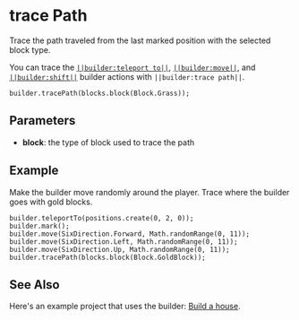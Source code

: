 # trace Path

Trace the path traveled from the last marked position with the selected block type.

You can trace the [`||builder:teleport to||`](/reference/builder/teleport-to), [`||builder:move||`](/reference/builder/move), and [`||builder:shift||`](/reference/builder/shift) builder actions with `||builder:trace path||`.

```sig
builder.tracePath(blocks.block(Block.Grass));
```

## Parameters

* **block**: the type of block used to trace the path

## Example

Make the builder move randomly around the player. Trace where the builder goes with gold blocks.

```blocks
builder.teleportTo(positions.create(0, 2, 0));
builder.mark();
builder.move(SixDirection.Forward, Math.randomRange(0, 11));
builder.move(SixDirection.Left, Math.randomRange(0, 11));
builder.move(SixDirection.Up, Math.randomRange(0, 11));
builder.tracePath(blocks.block(Block.GoldBlock));
```

## See Also

Here's an example project that uses the builder: [Build a house](/examples/house-builder).